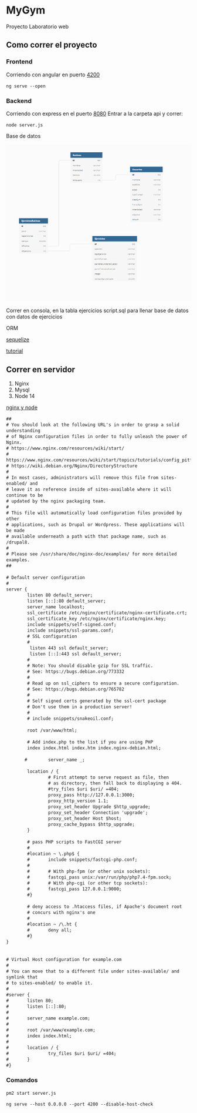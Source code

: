 # MyGym
Proyecto Laboratorio web

## Como correr el proyecto


### Frontend

Corriendo con angular en puerto [4200](http://localhost:4200/)

```
ng serve --open
```

### Backend

Corriendo con express en el puerto [8080](http://localhost:8080/)
Entrar a la carpeta api y correr:

```
node server.js
```

Base de datos


![Base de datos](./assets/BaseDatos.PNG)

Correr en consola, en la tabla ejercicios script.sql para llenar base de datos con datos de ejercicios

ORM

[sequelize](https://sequelize.org/master/)

[tutorial](https://www.youtube.com/watch?v=Crk_5Xy8GMA&ab_channel=PedroTech)


## Correr en servidor

1) Nginx
2) Mysql
3) Node 14

[nginx y node](https://aws.plainenglish.io/deploying-a-nodejs-application-in-aws-ec2-c1618b9b3874)

```
##
# You should look at the following URL's in order to grasp a solid understanding
# of Nginx configuration files in order to fully unleash the power of Nginx.
# https://www.nginx.com/resources/wiki/start/
# https://www.nginx.com/resources/wiki/start/topics/tutorials/config_pitfalls/
# https://wiki.debian.org/Nginx/DirectoryStructure
#
# In most cases, administrators will remove this file from sites-enabled/ and
# leave it as reference inside of sites-available where it will continue to be
# updated by the nginx packaging team.
#
# This file will automatically load configuration files provided by other
# applications, such as Drupal or Wordpress. These applications will be made
# available underneath a path with that package name, such as /drupal8.
#
# Please see /usr/share/doc/nginx-doc/examples/ for more detailed examples.
##

# Default server configuration
#
server {
        listen 80 default_server;
        listen [::]:80 default_server;
        server_name localhost;
        ssl_certificate /etc/nginx/certificate/nginx-certificate.crt;
        ssl_certificate_key /etc/nginx/certificate/nginx.key;
        include snippets/self-signed.conf;
        include snippets/ssl-params.conf;    
        # SSL configuration
        #
         listen 443 ssl default_server;
         listen [::]:443 ssl default_server;
        #
        # Note: You should disable gzip for SSL traffic.
        # See: https://bugs.debian.org/773332
        #
        # Read up on ssl_ciphers to ensure a secure configuration.
        # See: https://bugs.debian.org/765782
        #
        # Self signed certs generated by the ssl-cert package
        # Don't use them in a production server!
        #
        # include snippets/snakeoil.conf;

        root /var/www/html;

        # Add index.php to the list if you are using PHP
        index index.html index.htm index.nginx-debian.html;

       #        server_name _;

        location / {
                # First attempt to serve request as file, then
                # as directory, then fall back to displaying a 404.
                #try_files $uri $uri/ =404;
                proxy_pass http://127.0.0.1:3000;            
                proxy_http_version 1.1;
                proxy_set_header Upgrade $http_upgrade;
                proxy_set_header Connection 'upgrade';
                proxy_set_header Host $host;
                proxy_cache_bypass $http_upgrade;
        }

        # pass PHP scripts to FastCGI server
        #
        #location ~ \.php$ {
        #       include snippets/fastcgi-php.conf;
        #
        #       # With php-fpm (or other unix sockets):
        #       fastcgi_pass unix:/var/run/php/php7.4-fpm.sock;
        #       # With php-cgi (or other tcp sockets):
        #       fastcgi_pass 127.0.0.1:9000;
        #}

        # deny access to .htaccess files, if Apache's document root
        # concurs with nginx's one
        #
        #location ~ /\.ht {
        #       deny all;
        #}
}


# Virtual Host configuration for example.com
#
# You can move that to a different file under sites-available/ and symlink that
# to sites-enabled/ to enable it.
#
#server {
#       listen 80;
#       listen [::]:80;
#
#       server_name example.com;
#
#       root /var/www/example.com;
#       index index.html;
#
#       location / {
#               try_files $uri $uri/ =404;
#       }
#}
```



### Comandos

```
pm2 start server.js 
```


```
ng serve --host 0.0.0.0 --port 4200 --disable-host-check
```
